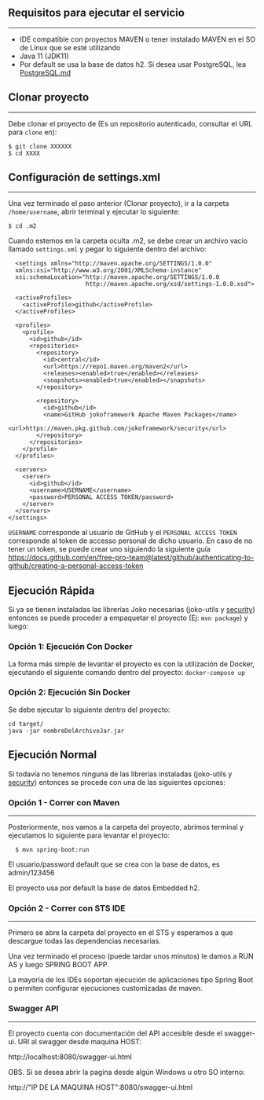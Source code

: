 ## Requisitos para ejecutar el servicio
----
* IDE compatible con proyectos MAVEN o tener instalado MAVEN en el SO de Linux que se esté utilizando
* Java 11 (JDK11)
* Por default se usa la base de datos h2. Si desea usar PostgreSQL, lea [PostgreSQL.md](PostgreSQL.md)


## Clonar proyecto
----
Debe clonar el proyecto de (Es un repositorio autenticado, consultar el URL para `clone` en):

```shell
$ git clone XXXXXX
$ cd XXXX
```
## Configuración de settings.xml
----
Una vez terminado el paso anterior (Clonar proyecto), ir a la carpeta `/home/username`, abrir terminal y ejecutar lo siguiente:

```shell
$ cd .m2
```

Cuando estemos en la carpeta oculta .m2, se debe crear un archivo vacío llamado `settings.xml` y pegar lo siguiente dentro del archivo:

```shell
  <settings xmlns="http://maven.apache.org/SETTINGS/1.0.0"
  xmlns:xsi="http://www.w3.org/2001/XMLSchema-instance"
  xsi:schemaLocation="http://maven.apache.org/SETTINGS/1.0.0
                      http://maven.apache.org/xsd/settings-1.0.0.xsd">

  <activeProfiles>
    <activeProfile>github</activeProfile>
  </activeProfiles>

  <profiles>
    <profile>
      <id>github</id>
      <repositories>
        <repository>
          <id>central</id>
          <url>https://repo1.maven.org/maven2</url>
          <releases><enabled>true</enabled></releases>
          <snapshots><enabled>true</enabled></snapshots>
        </repository>
        
        <repository>
          <id>github</id>
          <name>GitHub jokoframework Apache Maven Packages</name>
          <url>https://maven.pkg.github.com/jokoframework/security</url>
        </repository>
      </repositories>
    </profile>
  </profiles>

  <servers>
    <server>
      <id>github</id>
      <username>USERNAME</username>
      <password>PERSONAL ACCESS TOKEN/password>
    </server>
  </servers>
</settings>
```

`USERNAME` corresponde al usuario de GitHub y el `PERSONAL ACCESS TOKEN` corresponde al token de accesso personal de dicho usuario. En caso de no tener un token, se puede crear uno siguiendo la siguiente guía https://docs.github.com/en/free-pro-team@latest/github/authenticating-to-github/creating-a-personal-access-token

## Ejecución Rápida
Si ya se tienen instaladas las librerías Joko necesarias (joko-utils y [security](https://github.com/jokoframework/security)) entonces se puede proceder a empaquetar el proyecto (Ej: `mvn package`) y luego: 

### Opción 1: Ejecución Con Docker
La forma más simple de levantar el proyecto es con la utilización de Docker, ejecutando
el siguiente comando dentro del proyecto:
`docker-compose up`

### Opción 2: Ejecución Sin Docker
Se debe ejecutar lo siguiente dentro del proyecto:
```
cd target/
java -jar nombreDelArchivoJar.jar
```

## Ejecución Normal
Si todavía no tenemos ninguna de las librerías instaladas (joko-utils y [security](https://github.com/jokoframework/security)) entonces se procede con una de las siguientes opciones:

### Opción 1 - Correr con Maven
----
Posteriormente, nos vamos a la carpeta del proyecto, abrimos terminal y ejecutamos lo siguiente para levantar el proyecto:

```shell
  $ mvn spring-boot:run
```

El usuario/password default que se crea con la base de datos, es admin/123456

El proyecto usa por default la base de datos Embedded h2. 

### Opción 2 - Correr con STS IDE
----
Primero se abre la carpeta del proyecto en el STS y esperamos a que descargue todas las dependencias necesarias.

Una vez terminado el proceso (puede tardar unos minutos) le damos a RUN AS y luego SPRING BOOT APP.

La mayoría de los IDEs soportan ejecución de aplicaciones tipo Spring Boot o 
permiten configurar ejecuciones customizadas de maven.

### Swagger API
----
El proyecto cuenta con documentación del API accesible desde el swagger-ui.
URI al swagger desde maquina HOST:

  http://localhost:8080/swagger-ui.html
	
OBS. Si se desea abrir la pagina desde algún Windows u otro SO interno:

  http://"IP DE LA MAQUINA HOST":8080/swagger-ui.html
